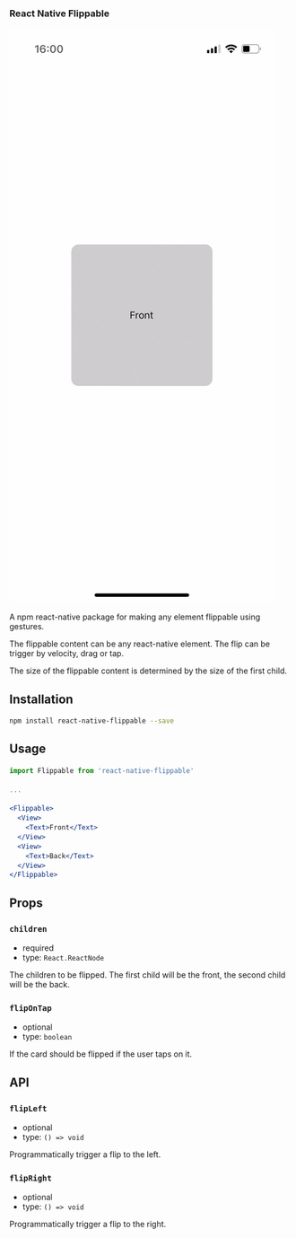 ### React Native Flippable

![](demo.gif)

A npm react-native package for making any element flippable using gestures.

The flippable content can be any react-native element. The flip can be trigger by velocity, drag or tap.

The size of the flippable content is determined by the size of the first child.

## Installation

```bash
npm install react-native-flippable --save
```

## Usage

```jsx
import Flippable from 'react-native-flippable'

...

<Flippable>
  <View>
    <Text>Front</Text>
  </View>
  <View>
    <Text>Back</Text>
  </View>
</Flippable>
```

## Props

### `children`

- required
- type: `React.ReactNode`

The children to be flipped. The first child will be the front, the second child will be the back.

### `flipOnTap`

- optional
- type: `boolean`

If the card should be flipped if the user taps on it.

## API

### `flipLeft`

- optional
- type: `() => void`

Programmatically trigger a flip to the left.

### `flipRight`

- optional
- type: `() => void`

Programmatically trigger a flip to the right.